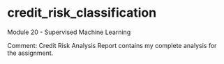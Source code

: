 # credit_risk_classification
Module 20 - Supervised Machine Learning

Comment: Credit Risk Analysis Report contains my complete analysis for the assignment. 
